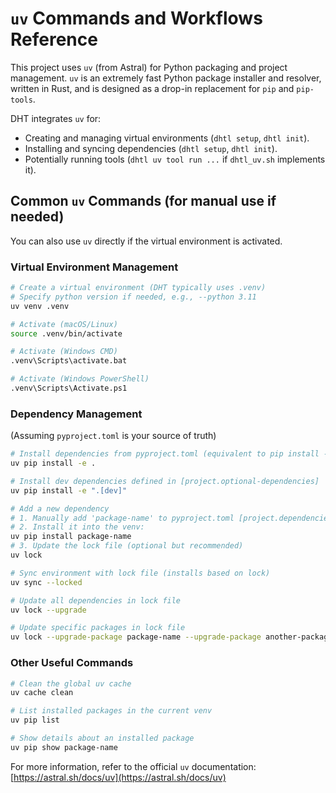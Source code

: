 # `uv` Commands and Workflows Reference

This project uses `uv` (from Astral) for Python packaging and project management.
`uv` is an extremely fast Python package installer and resolver, written in Rust,
and is designed as a drop-in replacement for `pip` and `pip-tools`.

DHT integrates `uv` for:
- Creating and managing virtual environments (`dhtl setup`, `dhtl init`).
- Installing and syncing dependencies (`dhtl setup`, `dhtl init`).
- Potentially running tools (`dhtl uv tool run ...` if `dhtl_uv.sh` implements it).

## Common `uv` Commands (for manual use if needed)

You can also use `uv` directly if the virtual environment is activated.

### Virtual Environment Management

```bash
# Create a virtual environment (DHT typically uses .venv)
# Specify python version if needed, e.g., --python 3.11
uv venv .venv

# Activate (macOS/Linux)
source .venv/bin/activate

# Activate (Windows CMD)
.venv\Scripts\activate.bat

# Activate (Windows PowerShell)
.venv\Scripts\Activate.ps1
```

### Dependency Management

(Assuming `pyproject.toml` is your source of truth)

```bash
# Install dependencies from pyproject.toml (equivalent to pip install -e .)
uv pip install -e .

# Install dev dependencies defined in [project.optional-dependencies]
uv pip install -e ".[dev]"

# Add a new dependency
# 1. Manually add 'package-name' to pyproject.toml [project.dependencies]
# 2. Install it into the venv:
uv pip install package-name
# 3. Update the lock file (optional but recommended)
uv lock

# Sync environment with lock file (installs based on lock)
uv sync --locked

# Update all dependencies in lock file
uv lock --upgrade

# Update specific packages in lock file
uv lock --upgrade-package package-name --upgrade-package another-package
```

### Other Useful Commands

```bash
# Clean the global uv cache
uv cache clean

# List installed packages in the current venv
uv pip list

# Show details about an installed package
uv pip show package-name
```

For more information, refer to the official `uv` documentation:
[https://astral.sh/docs/uv](https://astral.sh/docs/uv)
